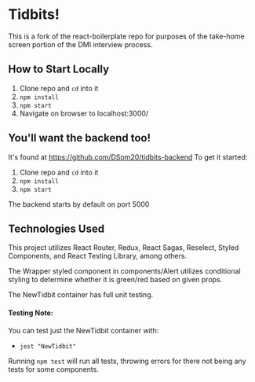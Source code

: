 # Tidbits!

This is a fork of the react-boilerplate repo for purposes of the take-home screen portion of the DMI interview process.

## How to Start Locally
1. Clone repo and `cd` into it
2. `npm install`
3. `npm start`
4. Navigate on browser to localhost:3000/

## You'll want the backend too!
It's found at https://github.com/DSom20/tidbits-backend
To get it started:
1. Clone repo and `cd` into it
2. `npm install`
3. `npm start`

The backend starts by default on port 5000

## Technologies Used
This project utilizes React Router, Redux, React Sagas, Reselect, Styled Components, and React Testing Library, among others.

The Wrapper styled component in components/Alert utilizes conditional styling to determine whether it is green/red based on given props.

The NewTidbit container has full unit testing.

#### Testing Note:
You can test just the NewTidbit container with:

* `jest "NewTidbit"`

Running `npm test` will run all tests, throwing errors for there not being any tests for some components. 
